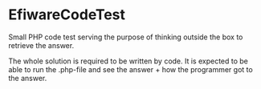 # EfiwareCodeTest
Small PHP code test serving the purpose of thinking outside the box to retrieve the answer.

The whole solution is required to be written by code. It is expected to be able to run the .php-file and see the answer + how the programmer got to the answer.
